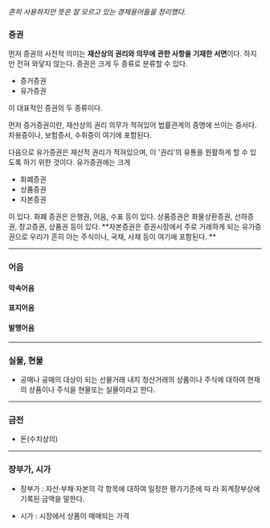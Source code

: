 *흔히 사용하지만 뜻은 잘 모르고 있는 경제용어들을 정리했다.* 



### 증권

먼저 증권의 사전적 의미는 **재산상의 권리와 의무에 관한 사항을 기재한 서면**이다. 하지만 전혀 와닿지 않는다. 증권은 크게 두 종류로 분류할 수 있다. 

* 증거증권
* 유가증권

이 대표적인 증권의 두 종류이다. 

먼저 증거증권이란, 재산상의 권리 의무가 적혀있어 법률관계의 증명에 쓰이는 증서다. 차용증이나, 보험증서, 수취증이 여기에 포함된다. 

다음으로 유가증권은 재산적 권리가 적혀있으며, 이 '권리'의 유통을 원활하게 할 수 있도록 하기 위한 것이다. 유가증권에는 크게 

* 화폐증권
* 상품증권
* 자본증권

이 있다. 화폐 증권은 은행권, 어음, 수표 등이 있다. 상품증권은 화물상환증권, 선하증권, 창고증권, 상품권 등이 있다. **자본증권은 증권시장에서 주로 거래하게 되는 유가증권으로 우리가 흔히 아는 주식이나, 국채, 사채 등이 여기에 포함된다. **

---

### 어음

#### 약속어음

#### 표지어음

#### 발행어음

---

### 실물, 현물

* 공매나 공매의 대상이 되는 선물거래 내지 청산거래의 상품이나 주식에 대하여 현재의 상품이나 주식을 현물또는 실물이라고 한다.

---

### 금전

* 돈(수치상의)

---

### 장부가, 시가

* 장부가 : 자산·부채·자본의 각 항목에 대하여 일정한 평가기준에 따 라 회계장부상에 기록된 금액을 말한다.

* 시가 : 시장에서 상품이 매매되는 가격


